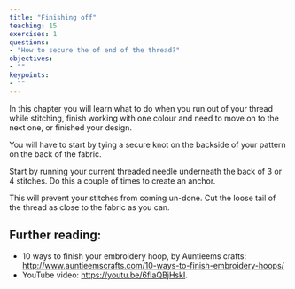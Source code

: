 ```yaml
---
title: "Finishing off"
teaching: 15 
exercises: 1
questions:
- "How to secure the of end of the thread?"
objectives:
- ""
keypoints:
- ""
---
```


In this chapter you will learn what to do when you run out of your thread while stitching, finish working with one colour and need to move on to the next one, or finished your design. 

You will have to start by tying a secure knot on the backside of your pattern on the back of the fabric.

Start by running your current threaded needle underneath the back of 3 or 4 stitches. 
Do this a couple of times to create an anchor.

This will prevent your stitches from coming un-done.
Cut the loose tail of the thread as close to the fabric as you can.

## Further reading:

- 10 ways to finish your embroidery hoop, by Auntieems crafts: http://www.auntieemscrafts.com/10-ways-to-finish-embroidery-hoops/
- YouTube video: https://youtu.be/6fIaQBjHskI.

